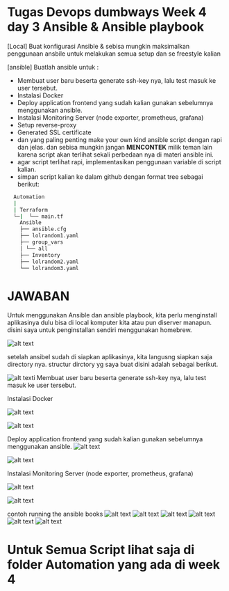 # Tugas Devops dumbways Week 4 day 3 Ansible & Ansible playbook

[Local]
Buat konfigurasi Ansible & sebisa mungkin maksimalkan penggunaan ansbile untuk melakukan semua setup dan se freestyle kalian

[ansible]
Buatlah ansible untuk :

- Membuat user baru beserta generate ssh-key nya, lalu test masuk ke user tersebut.
- Instalasi Docker
- Deploy application frontend yang sudah kalian gunakan sebelumnya menggunakan ansible.
- Instalasi Monitoring Server (node exporter, prometheus, grafana)
- Setup reverse-proxy
- Generated SSL certificate
- dan yang paling penting make your own kind ansible script dengan rapi dan jelas. dan sebisa mungkin jangan **MENCONTEK** milik teman lain karena script akan terlihat sekali perbedaan nya di materi ansible ini.
- agar script terlihat rapi, implementasikan penggunaan variable di script kalian.
- simpan script kalian ke dalam github dengan format tree sebagai berikut:

```sh
  Automation
  |
  | Terraform
  └─|  └── main.tf
    Ansible
    ├── ansible.cfg
    ├── lolrandom1.yaml
    ├── group_vars
    │ └── all
    ├── Inventory
    ├── lolrandom2.yaml
    └── lolrandom3.yaml
```

# JAWABAN

Untuk menggunakan Ansible dan ansible playbook, kita perlu menginstall aplikasinya dulu bisa di local komputer kita atau pun diserver manapun. disini saya untuk penginstallan sendiri menggunakan homebrew.

![alt text](./images/1.%20installasi%20ansible.png)

setelah ansibel sudah di siapkan aplikasinya, kita langusng siapkan saja directory nya. structur dirctory yg saya buat disini adalah sebagai berikut.

![alt text](./images/2.%20ansible%20tree%20local.png)i
Membuat user baru beserta generate ssh-key nya, lalu test masuk ke user tersebut.

Instalasi Docker

![alt text](./images/3.%20installasi%20docker.png)

![alt text](./images/4.1%20docker%20success.png)

Deploy application frontend yang sudah kalian gunakan sebelumnya menggunakan ansible.
![alt text](./images/4.%20deploy%20aplikasi%20frontend.png)

![alt text](./images/4.0%20frontend%20success.png)

Instalasi Monitoring Server (node exporter, prometheus, grafana)

![alt text](./images/5.%20installasi%20monitoring.png)

![alt text](./images/5.1%20grafana%20success.png)

contoh running the ansible books
![alt text](./images/6.%20run%20ansible.png)
![alt text](./images/6.1.png)
![alt text](./images/6.2.png)
![alt text](./images/6.3.png)
![alt text](./images/6.4.png)
![alt text](./images/7.%20gambar%20tree%20directory.png)

# Untuk Semua Script lihat saja di folder Automation yang ada di week 4

